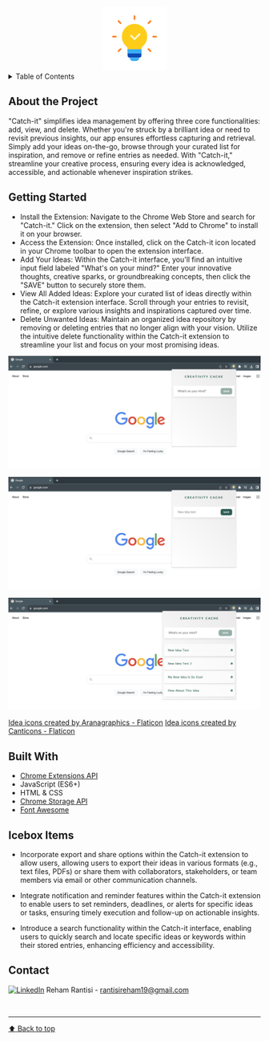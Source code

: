 <!-- PROJECT LOGO -->
<br />
<div align="center">
    <img src="/images/idea128.png" alt="Catch-it">
</div>

<!-- TABLE OF CONTENTS -->

<details>
  <summary>Table of Contents</summary>

  <ol>
    <li><a href="#about-the-project">About The Project</a>
    <li><a href="#getting-started">Getting Started</a></li>
    <li><a href="#built-with">Built With</a></li>
    <li><a href="#icebox">Ice Box</a></li>
    <li><a href="#contact">Contact</a></li>
  </ol>
</details>

<!-- CONTENT -->

## About the Project

"Catch-it" simplifies idea management by offering three core functionalities: add, view, and delete. Whether you're struck by a brilliant idea or need to revisit previous insights, our app ensures effortless capturing and retrieval. Simply add your ideas on-the-go, browse through your curated list for inspiration, and remove or refine entries as needed. With "Catch-it," streamline your creative process, ensuring every idea is acknowledged, accessible, and actionable whenever inspiration strikes.

## Getting Started

- Install the Extension: Navigate to the Chrome Web Store and search for "Catch-it." Click on the extension, then select "Add to Chrome" to install it on your browser.
- Access the Extension: Once installed, click on the Catch-it icon located in your Chrome toolbar to open the extension interface.
- Add Your Ideas: Within the Catch-it interface, you'll find an intuitive input field labeled "What's on your mind?" Enter your innovative thoughts, creative sparks, or groundbreaking concepts, then click the "SAVE" button to securely store them.
- View All Added Ideas: Explore your curated list of ideas directly within the Catch-it extension interface. Scroll through your entries to revisit, refine, or explore various insights and inspirations captured over time.
- Delete Unwanted Ideas: Maintain an organized idea repository by removing or deleting entries that no longer align with your vision. Utilize the intuitive delete functionality within the Catch-it extension to streamline your list and focus on your most promising ideas.


![Catch-it](/images/1.png)

![Catch-it](/images/2.png)

![Catch-it](/images/3.png)

<a href="https://www.flaticon.com/free-icons/idea" title="idea icons">Idea icons created by Aranagraphics - Flaticon</a>
<a href="https://www.flaticon.com/free-icons/idea" title="idea icons">Idea icons created by Canticons - Flaticon</a> 

## Built With

- [Chrome Extensions API](https://developer.chrome.com/docs/extensions/reference)
- JavaScript (ES6+)
- HTML & CSS
- [Chrome Storage API](https://developer.chrome.com/docs/extensions/reference/api/storage)
- [Font Awesome](https://fontawesome.com/)

## Icebox Items

- Incorporate export and share options within the Catch-it extension to allow users, allowing users to export their ideas in various formats (e.g., text files, PDFs) or share them with collaborators, stakeholders, or team members via email or other communication channels.

- Integrate notification and reminder features within the Catch-it extension to enable users to set reminders, deadlines, or alerts for specific ideas or tasks, ensuring timely execution and follow-up on actionable insights.

- Introduce a search functionality within the Catch-it interface, enabling users to quickly search and locate specific ideas or keywords within their stored entries, enhancing efficiency and accessibility.

## Contact

[![LinkedIn](https://img.shields.io/badge/-LinkedIn-blue?style=flat-square&logo=Linkedin&logoColor=white&link=https://www.linkedin.com/in/rehamrantisi/)](https://www.linkedin.com/in/rehamrantisi/) Reham Rantisi - rantisireham19@gmail.com

<br><hr>
[:arrow_up: Back to top](#ReadMe)
